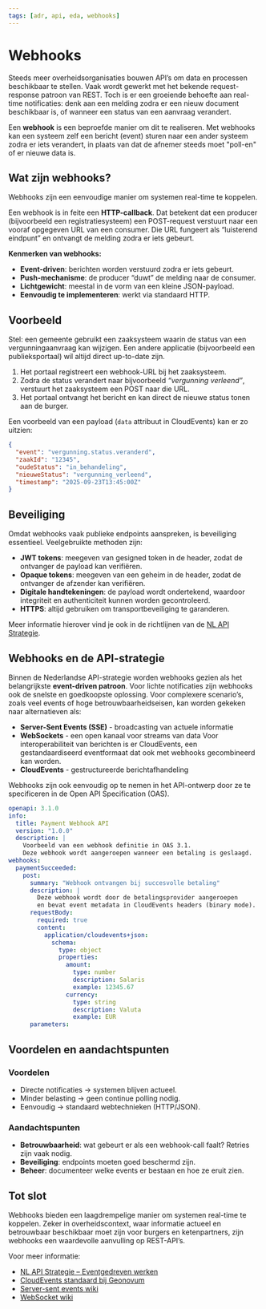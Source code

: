 ```yaml
---
tags: [adr, api, eda, webhooks]
---
```


# Webhooks

Steeds meer overheidsorganisaties bouwen API’s om data en processen beschikbaar
te stellen. Vaak wordt gewerkt met het bekende request-response patroon van
REST. Toch is er een groeiende behoefte aan real-time notificaties: denk aan een
melding zodra er een nieuw document beschikbaar is, of wanneer een status van
een aanvraag verandert.

Een **webhook** is een beproefde manier om dit te realiseren. Met webhooks kan
een systeem zelf een bericht (event) sturen naar een ander systeem zodra er iets
verandert, in plaats van dat de afnemer steeds moet "poll-en" of er nieuwe data
is.

## Wat zijn webhooks?

Webhooks zijn een eenvoudige manier om systemen real-time te koppelen.

Een webhook is in feite een **HTTP-callback**. Dat betekent dat een producer
(bijvoorbeeld een registratiesysteem) een POST-request verstuurt naar een vooraf
opgegeven URL van een consumer. Die URL fungeert als “luisterend eindpunt” en
ontvangt de melding zodra er iets gebeurt.

**Kenmerken van webhooks:**

- **Event-driven**: berichten worden verstuurd zodra er iets gebeurt.
- **Push-mechanisme**: de producer “duwt” de melding naar de consumer.
- **Lichtgewicht**: meestal in de vorm van een kleine JSON-payload.
- **Eenvoudig te implementeren**: werkt via standaard HTTP.

## Voorbeeld

Stel: een gemeente gebruikt een zaaksysteem waarin de status van een
vergunningaanvraag kan wijzigen. Een andere applicatie (bijvoorbeeld een
publieksportaal) wil altijd direct up-to-date zijn.

1. Het portaal registreert een webhook-URL bij het zaaksysteem.
2. Zodra de status verandert naar bijvoorbeeld _“vergunning verleend”_,
   verstuurt het zaaksysteem een POST naar die URL.
3. Het portaal ontvangt het bericht en kan direct de nieuwe status tonen aan de
   burger.

Een voorbeeld van een payload (`data` attribuut in CloudEvents) kan er zo
uitzien:

```json
{
  "event": "vergunning.status.veranderd",
  "zaakId": "12345",
  "oudeStatus": "in_behandeling",
  "nieuweStatus": "vergunning_verleend",
  "timestamp": "2025-09-23T13:45:00Z"
}
```

## Beveiliging

Omdat webhooks vaak publieke endpoints aanspreken, is beveiliging essentieel.
Veelgebruikte methoden zijn:

- **JWT tokens**: meegeven van gesigned token in de header, zodat de ontvanger
  de payload kan verifiëren.
- **Opaque tokens**: meegeven van een geheim in de header, zodat de ontvanger de
  afzender kan verifiëren.
- **Digitale handtekeningen**: de payload wordt ondertekend, waardoor
  integriteit en authenticiteit kunnen worden gecontroleerd.
- **HTTPS**: altijd gebruiken om transportbeveiliging te garanderen.

Meer informatie hierover vind je ook in de richtlijnen van de
[NL API Strategie](https://developer.overheid.nl/communities/kennisplatform-apis/).

## Webhooks en de API-strategie

Binnen de Nederlandse API-strategie worden webhooks gezien als het belangrijkste
**event-driven patroon**. Voor lichte notificaties zijn webhooks ook de snelste
en goedkoopste oplossing. Voor complexere scenario’s, zoals veel events of hoge
betrouwbaarheidseisen, kan worden gekeken naar alternatieven als:

- **Server-Sent Events (SSE)** - broadcasting van actuele informatie
- **WebSockets** - een open kanaal voor streams van data Voor interoperabiliteit
  van berichten is er CloudEvents, een gestandaardiseerd eventformaat dat ook
  met webhooks gecombineerd kan worden.
- **CloudEvents** - gestructureerde berichtafhandeling

Webhooks zijn ook eenvoudig op te nemen in het API-ontwerp door ze te
specificeren in de Open API Specification (OAS).

```YAML
openapi: 3.1.0
info:
  title: Payment Webhook API
  version: "1.0.0"
  description: |
    Voorbeeld van een webhook definitie in OAS 3.1.
    Deze webhook wordt aangeroepen wanneer een betaling is geslaagd.
webhooks:
  paymentSucceeded:
    post:
      summary: "Webhook ontvangen bij succesvolle betaling"
      description: |
        Deze webhook wordt door de betalingsprovider aangeroepen
        en bevat event metadata in CloudEvents headers (binary mode).
      requestBody:
        required: true
        content:
          application/cloudevents+json:
            schema:
              type: object
              properties:
                amount:
                  type: number
                  description: Salaris
                  example: 12345.67
                currency:
                  type: string
                  description: Valuta
                  example: EUR
      parameters:
```

## Voordelen en aandachtspunten

### Voordelen

- Directe notificaties → systemen blijven actueel.
- Minder belasting → geen continue polling nodig.
- Eenvoudig → standaard webtechnieken (HTTP/JSON).

### Aandachtspunten

- **Betrouwbaarheid**: wat gebeurt er als een webhook-call faalt? Retries zijn
  vaak nodig.
- **Beveiliging**: endpoints moeten goed beschermd zijn.
- **Beheer**: documenteer welke events er bestaan en hoe ze eruit zien.

## Tot slot

Webhooks bieden een laagdrempelige manier om systemen real-time te koppelen.
Zeker in overheidscontext, waar informatie actueel en betrouwbaar beschikbaar
moet zijn voor burgers en ketenpartners, zijn webhooks een waardevolle
aanvulling op REST-API’s.

Voor meer informatie:

- [NL API Strategie – Eventgedreven werken](https://developer.overheid.nl/communities/kennisplatform-apis/)
- [CloudEvents standaard bij Geonovum](https://www.gemmaonline.nl/wiki/De_CloudEvents_standaard)
- [Server-sent events wiki](https://en.wikipedia.org/wiki/Server-sent_events)
- [WebSocket wiki](https://en.wikipedia.org/wiki/WebSocket)

